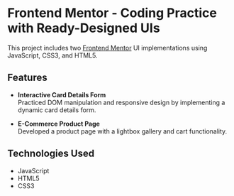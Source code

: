 # Frontend Mentor - Coding Practice with Ready-Designed UIs  

This project includes two [Frontend Mentor]([https://pages.github.com/](https://www.frontendmentor.io/)) UI implementations using JavaScript, CSS3, and HTML5.  

## Features  

- **Interactive Card Details Form**  
  Practiced DOM manipulation and responsive design by implementing a dynamic card details form.  

- **E-Commerce Product Page**  
  Developed a product page with a lightbox gallery and cart functionality.  

## Technologies Used  

- JavaScript  
- HTML5  
- CSS3 
